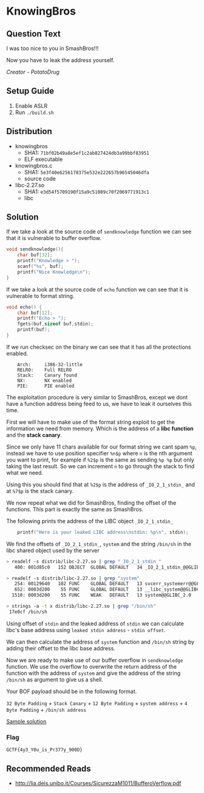# KnowingBros

## Question Text

I was too nice to you in SmashBros!!!

Now you have to leak the address yourself.

*Creator - PotatoDrug*

## Setup Guide
1. Enable ASLR
2. Run `./build.sh`

## Distribution
- knowingbros
    - SHA1: `71bf02b49a8e5ef1c2ab827424db3a99bbf83951`
    - ELF executable
- knowingbros.c
    - SHA1: `5e3f40e6256178375e532e222657b96545046dfa`
    - source code
- libc-2.27.so
    - SHA1: `e3d54f5709190f15a9c51089c70f2069771913c1`
    - libc

## Solution
If we take a look at the source code of `sendknowledge` function we can see that it is vulnerable to buffer overflow.
```c
void sendknowledge(){
    char buf[32];
    printf("Knowledge > ");
    scanf("%s", buf);
    printf("Nice Knowledge\n");
}
```

If we take a look at the source code of `echo` function we can see that it is vulnerable to format string.
```c
void echo() {
    char buf[12];
    printf("Echo > ");
    fgets(buf,sizeof buf,stdin);
    printf(buf);
}
```

If we run checksec on the binary we can see that it has all the protections enabled.
```
    Arch:     i386-32-little
    RELRO:    Full RELRO
    Stack:    Canary found
    NX:       NX enabled
    PIE:      PIE enabled
```

The exploitation procedure is very similar to SmashBros, except we dont have a function address being feed to us, we have to leak it ourselves this time.

First we will have to make use of the format string exploit to get the information we need from memory. Which is the address of a **libc function** and the **stack canary**. 

Since we only have 11 chars available for our format string we cant spam `%p`, instead we have to use position specifier `%n$p` where `n` is the nth argument you want to print, for example if `%2$p` is the same as sending `%p %p` but only taking the last result. So we can increment `n` to go through the stack to find what we need.

Using this you should find that at `%2$p` is the address of `_IO_2_1_stdin_` and at `%7$p` is the stack canary.

We now repeat what we did for SmashBros, finding the offset of the functions. This part is exactly the same as SmashBros.

The following prints the address of the LIBC object `_IO_2_1_stdin_`
```c
    printf("Here is your leaked LIBC address\nstdin: %p\n", stdin);
```

We find the offsets of `_IO_2_1_stdin_`, `system` and the string `/bin/sh` in the libc shared object used by the server
```bash
> readelf -s distrib/libc-2.27.so | grep "_IO_2_1_stdin_"
   400: 001d85c0   152 OBJECT  GLOBAL DEFAULT   34 _IO_2_1_stdin_@@GLIBC_2.1

> readelf -s distrib/libc-2.27.so | grep "system"
   254: 00129640   102 FUNC    GLOBAL DEFAULT   13 svcerr_systemerr@@GLIBC_2.0
   652: 0003d200    55 FUNC    GLOBAL DEFAULT   13 __libc_system@@GLIBC_PRIVATE
  1510: 0003d200    55 FUNC    WEAK   DEFAULT   13 system@@GLIBC_2.0

> strings -a -t x distrib/libc-2.27.so | grep "/bin/sh"
 17e0cf /bin/sh
```

Using offset of `stdin` and the leaked address of `stdin` we can calculate libc's base address using `leaked stdin address` - `stdin offset`.

We can then calculate the address of `system` function and `/bin/sh` string by adding their offset to the libc base address.

Now we are ready to make use of our buffer overflow in `sendknowledge` function. We use the overflow to overwrite the return address of the function with the address of `system` and give the address of the string `/bin/sh` as argument to give us a shell.

Your BOF payload should be in the following format.

`32 Byte Padding` + `Stack Canary` + `12 Byte Padding` + `system address` + `4 Byte Padding` + `/bin/sh address`

[Sample solution](solution/solve.py)

### Flag
`GCTF{4y3_Y0u_is_Pr377y_900D}`

## Recommended Reads
* http://lia.deis.unibo.it/Courses/SicurezzaM1011/BufferoVerflow.pdf